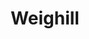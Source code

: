 ---
title: Weighill
name: Thomas Weighill
group: collaborators
photo: "/uploads/weighill.jpg"
description:
  "[Thomas Weighill](/people/thomas_weighill) was a postdoc in the group from 2019-21. His research interests include geometry, group theory and applications of topology and geometry to data science. Before joining MGGG, Thomas completed his PhD in mathematics at the University of Tennessee under the supervision of Jerzy Dydak. He has several active projects in computational topology
  and geospatial networks.  He is an assistant professor in the Department of Mathematics and Statistics at UNC Greensboro. \n"
---